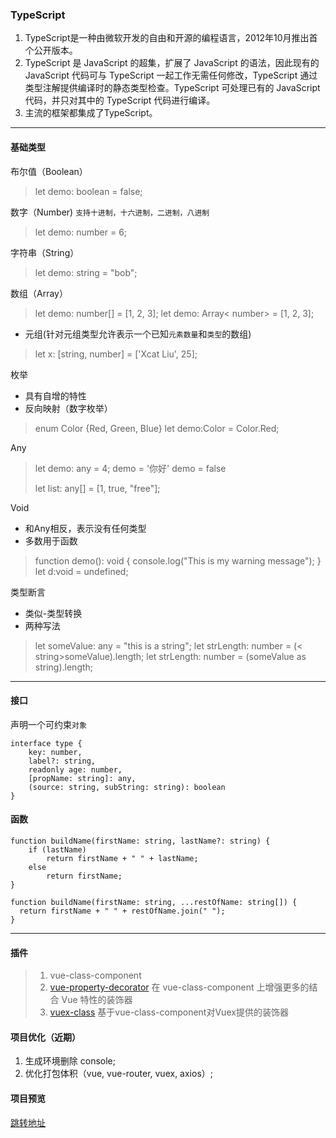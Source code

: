
<!-- ### [点击前往](https://segmentfault.com/a/1190000018964794) -->

### TypeScript

1. TypeScript是一种由微软开发的自由和开源的编程语言，2012年10月推出首个公开版本。
2. TypeScript 是 JavaScript 的超集，扩展了 JavaScript 的语法，因此现有的 JavaScript 代码可与 TypeScript 一起工作无需任何修改，TypeScript 通过类型注解提供编译时的静态类型检查。TypeScript 可处理已有的 JavaScript 代码，并只对其中的 TypeScript 代码进行编译。
3. 主流的框架都集成了TypeScript。

---

#### 基础类型
布尔值（Boolean）
>let demo: boolean = false;

数字（Number) `支持十进制，十六进制，二进制，八进制`
> let demo: number = 6;

字符串（String）
> let demo: string = "bob";

数组（Array）
>let demo: number[] = [1, 2, 3];
>let demo: Array< number> = [1, 2, 3];

 - 元组(针对元组类型允许表示一个已知`元素数量`和`类型`的数组)
 >let x: [string, number] = ['Xcat Liu', 25];

枚举
   - 具有自增的特性
   - 反向映射（数字枚举）
   
> enum Color {Red, Green, Blue}
> let demo:Color = Color.Red;

Any
> let demo: any = 4;
> demo = '你好'
> demo = false
> 
> let list: any[] = [1, true, "free"];

Void
- 和Any相反，表示没有任何类型
- 多数用于函数

> function demo(): void {
     console.log("This is my warning message");
}
let d:void = undefined;

类型断言
- 类似-类型转换
- 两种写法

>let someValue: any = "this is a string";
let strLength: number = (< string>someValue).length;
let strLength: number = (someValue as string).length;

---
#### 接口
声明一个可约束`对象`
```
interface type {
    key: number,
    label?: string,
    readonly age: number,
    [propName: string]: any,
    (source: string, subString: string): boolean
}
```


#### 函数
```
function buildName(firstName: string, lastName?: string) {
    if (lastName)
        return firstName + " " + lastName;
    else
        return firstName;
}

function buildName(firstName: string, ...restOfName: string[]) {
  return firstName + " " + restOfName.join(" ");
}
```
----
#### 插件 
> 1. vue-class-component
>2. [vue-property-decorator](https://www.npmjs.com/package/vue-property-decorator)
在 vue-class-component 上增强更多的结合 Vue 特性的装饰器
>3. [vuex-class](hhttps://www.npmjs.com/package/vuex-class)
基于vue-class-component对Vuex提供的装饰器

#### 项目优化（近期）
1. 生成环境删除 console; <br />
2. 优化打包体积（vue, vue-router, vuex, axios）;

#### 项目预览
[跳转地址](https://guopz.github.io/Ts/dist/#/)
